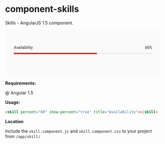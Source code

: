 # component-skills
Skills - AngularJS 1.5 component.

![alt tag](https://github.com/tomaszzarnowiec/component-skills/blob/master/preview.png)

**Requirements:**

@ Angular 1.5


**Usage:**

```html
<skill percent="60" show-percent="true" title="Availability"></skill>
```

**Location**

Include the `skill.component.js` and `skill.component.css` to your project from `/app/skill/`
